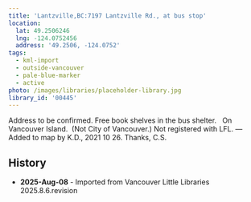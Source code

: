 ```yaml
---
title: 'Lantzville,BC:7197 Lantzville Rd., at bus stop'
location:
  lat: 49.2506246
  lng: -124.0752456
  address: '49.2506, -124.0752'
tags:
  - kml-import
  - outside-vancouver
  - pale-blue-marker
  - active
photo: /images/libraries/placeholder-library.jpg
library_id: '00445'
---
```

Address to be confirmed.
Free book shelves in the bus shelter.  
On Vancouver Island.  (Not City of Vancouver.)
Not registered with LFL.
—Added to map by K.D., 2021 10 26. Thanks, C.S.

## History
- **2025-Aug-08** - Imported from Vancouver Little Libraries 2025.8.6.revision
